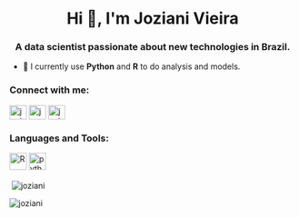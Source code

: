 <h1 align="center">Hi 👋, I'm Joziani Vieira</h1>
<h3 align="center">A data scientist passionate about new technologies in Brazil.</h3>

- 🌱 I currently use **Python** and **R** to do analysis and models.

<p align="left">
<h3 align="left">Connect with me:</h3>
<a href="https://linkedin.com/in/joziani-mota" target="blank"><img align="center" src="https://cdn.jsdelivr.net/npm/simple-icons@3.0.1/icons/linkedin.svg" alt="joziani-mota-7a602355" height="25" width="30" /></a>
<a href="https://www.instagram.com/joziani_vieira" target="blank"><img align="center" src="https://cdn.jsdelivr.net/npm/simple-icons@3.0.1/icons/instagram.svg" alt="jooziani" height="25" width="30" /></a>
<a href="https://kaggle.com/jozianivieira" target="blank"><img align="center" src="https://cdn.jsdelivr.net/npm/simple-icons@3.0.1/icons/kaggle.svg" alt="jozianivieira" height="25" width="30" /></a>
</p>

<h3 align="left">Languages and Tools:</h3>
<p align="left"> <a target="_blank" rel="noopener noreferrer" href="https://camo.githubusercontent.com/a38e00afb9885dca99e1b724c21bdf089cec5247/68747470733a2f2f7777772e726d696e696e672e636f6d2e62722f77702d636f6e74656e742f75706c6f6164732f323031352f30382f5253747564696f2d42616c6c2e706e67"><img src="https://camo.githubusercontent.com/a38e00afb9885dca99e1b724c21bdf089cec5247/68747470733a2f2f7777772e726d696e696e672e636f6d2e62722f77702d636f6e74656e742f75706c6f6164732f323031352f30382f5253747564696f2d42616c6c2e706e67" alt="R" title="R" width="30" height="30" data-canonical-src="https://www.rmining.com.br/wp-content/uploads/2015/08/RStudio-Ball.png" style="max-width:100%;"></a> <a href="https://www.python.org" target="_blank"> <img src="https://devicons.github.io/devicon/devicon.git/icons/python/python-original.svg" alt="python" width="30" height="30"/> </a>

<p>&nbsp;<img align="center" src="https://github-readme-stats.vercel.app/api?username=joziani&show_icons=true" alt="joziani" /></p>

<p><img align="left" src="https://github-readme-stats.vercel.app/api/top-langs/?username=joziani&layout=compact" alt="joziani" /></p>


